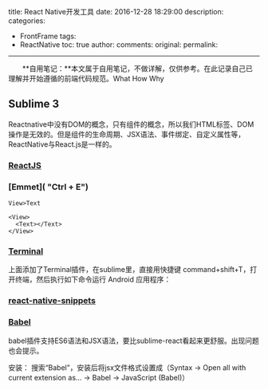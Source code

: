 title: React Native开发工具
date: 2016-12-28 18:29:00
description: 
categories:
- FrontFrame
tags:
- ReactNative
toc: true
author:
comments:
original:
permalink: 
---

　　**自用笔记：**本文属于自用笔记，不做详解，仅供参考。在此记录自己已理解并开始遵循的前端代码规范。What How Why
<!-- more -->

## Sublime 3

Reactnative中没有DOM的概念，只有组件的概念，所以我们HTML标签、DOM操作是无效的。但是组件的生命周期、JSX语法、事件绑定、自定义属性等，ReactNative与React.js是一样的。

### [ReactJS](https://github.com/facebookarchive/sublime-react "")

### [Emmet]( "Ctrl + E")

```
View>Text

<View>
  <Text></Text>
</View>
```

### [Terminal]( "")
上面添加了Terminal插件，在sublime里，直接用快捷键 command+shift+T，打开终端，然后执行如下命令运行 Android 应用程序：

### [react-native-snippets](https://github.com/Shrugs/react-native-snippets "")

### [Babel](https://github.com/babel/babel-sublime "")
babel插件支持ES6语法和JSX语法，要比sublime-react看起来更舒服。出现问题也会提示。

安装：
搜索“Babel”，安装后将jsx文件格式设置成（Syntax -> Open all with current extension as... -> Babel -> JavaScript (Babel)）